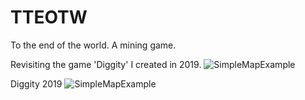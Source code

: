 # TTEOTW
To the end of the world. A mining game.

Revisiting the game 'Diggity' I created in 2019.
![SimpleMapExample](https://github.com/Bocajls/TTEOTW/assets/33924769/abb13322-1c8f-45c3-ad3c-ca3567cf6bbd)

Diggity 2019
![SimpleMapExample](https://github.com/Bocajls/TTEOTW/assets/33924769/072fd141-147b-4e33-95d2-47f31a29b7d7)
